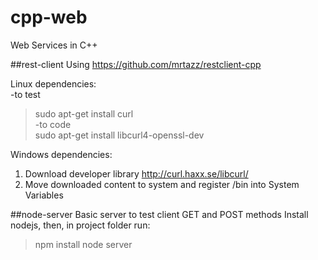 # cpp-web
Web Services in C++

##rest-client
Using https://github.com/mrtazz/restclient-cpp

Linux dependencies:<br/>
-to test
 > sudo apt-get install curl<br/>
-to code<br/>
 > sudo apt-get install libcurl4-openssl-dev

Windows dependencies:<br/>
1) Download developer library http://curl.haxx.se/libcurl/<br/>
2) Move downloaded content to system and register /bin into System Variables

##node-server
Basic server to test client GET and POST methods
Install nodejs, then, in project folder run:
 > npm install
 > node server
